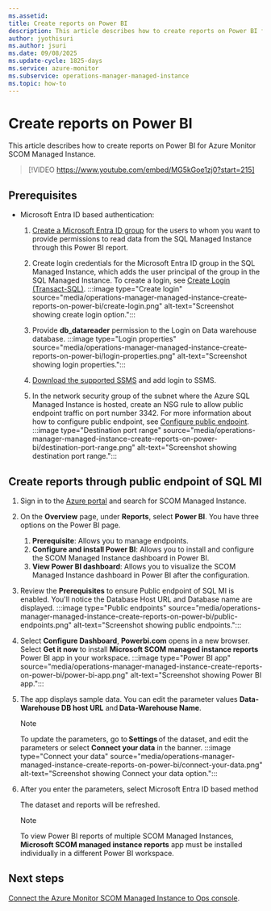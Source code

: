 ```yaml
---
ms.assetid: 
title: Create reports on Power BI
description: This article describes how to create reports on Power BI for Azure Monitor SCOM Managed Instance.
author: jyothisuri
ms.author: jsuri
ms.date: 09/08/2025
ms.update-cycle: 1825-days
ms.service: azure-monitor
ms.subservice: operations-manager-managed-instance
ms.topic: how-to
---
```


# Create reports on Power BI

This article describes how to create reports on Power BI for Azure Monitor SCOM Managed Instance.

> [!VIDEO https://www.youtube.com/embed/MG5kGoe1zj0?start=215]

## Prerequisites

- Microsoft Entra ID based authentication: 

    1. [Create a Microsoft Entra ID group](/azure/active-directory/roles/groups-create-eligible) for the users to whom you want to provide permissions to read data from the SQL Managed Instance through this Power BI report. 

    2. Create login credentials for the Microsoft Entra ID group in the SQL Managed Instance, which adds the user principal of the group in the SQL Managed Instance. To create a login, see [Create Login (Transact-SQL)](/sql/t-sql/statements/create-login-transact-sql?view=azuresqldb-mi-current&preserve-view=true).
            :::image type="Create login" source="media/operations-manager-managed-instance-create-reports-on-power-bi/create-login.png" alt-text="Screenshot showing create login option.":::
    3. Provide **db_datareader** permission to the Login on Data warehouse database.
            :::image type="Login properties" source="media/operations-manager-managed-instance-create-reports-on-power-bi/login-properties.png" alt-text="Screenshot showing login properties.":::
    4. [Download the supported SSMS](/sql/ssms/download-sql-server-management-studio-ssms?view=sql-server-ver16&preserve-view=true) and add login to SSMS.
    5. In the network security group of the subnet where the Azure SQL Managed Instance is hosted, create an NSG rule to allow public endpoint traffic on port number 3342. For more information about how to configure public endpoint, see [Configure public endpoint](/azure/azure-sql/managed-instance/public-endpoint-configure?view=azuresql&preserve-view=true).
            :::image type="Destination port range" source="media/operations-manager-managed-instance-create-reports-on-power-bi/destination-port-range.png" alt-text="Screenshot showing destination port range.":::

## Create reports through public endpoint of SQL MI

1. Sign in to the [Azure portal](https://portal.azure.com/) and search for SCOM Managed Instance.
1. On the **Overview** page, under **Reports**, select **Power BI**. You have three options on the Power BI page.
    1. **Prerequisite**: Allows you to manage endpoints.
    1. **Configure and install Power BI**: Allows you to install and configure the SCOM Managed Instance dashboard in Power BI.
    1. **View Power BI dashboard**: Allows you to visualize the SCOM Managed Instance dashboard in Power BI after the configuration.
1. Review the **Prerequisites** to ensure Public endpoint of SQL MI is enabled. You'll notice the Database Host URL and Database name are displayed.
     :::image type="Public endpoints" source="media/operations-manager-managed-instance-create-reports-on-power-bi/public-endpoints.png" alt-text="Screenshot showing public endpoints.":::
1. Select **Configure Dashboard**, **Powerbi.com** opens in a new browser. Select **Get it now** to install **Microsoft SCOM managed instance reports** Power BI app in your workspace. 
     :::image type="Power BI app" source="media/operations-manager-managed-instance-create-reports-on-power-bi/power-bi-app.png" alt-text="Screenshot showing Power BI app.":::
1. The app displays sample data. You can edit the parameter values **Data-Warehouse DB host URL** and **Data-Warehouse Name**.
     >[!Note]
     >To update the parameters, go to **Settings** of the dataset, and edit the parameters or select **Connect your data** in the banner.
         :::image type="Connect your data" source="media/operations-manager-managed-instance-create-reports-on-power-bi/connect-your-data.png" alt-text="Screenshot showing Connect your data option.":::
1. After you enter the parameters, select Microsoft Entra ID based method 
    
    The dataset and reports will be refreshed. 

     >[!Note]
     >To view Power BI reports of multiple SCOM Managed Instances, **Microsoft SCOM managed instance reports** app must be installed individually in a different Power BI workspace.

## Next steps

[Connect the Azure Monitor SCOM Managed Instance to Ops console](connect-managed-instance-ops-console.md).